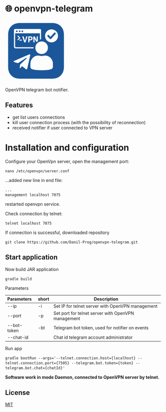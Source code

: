 # 🌐 openvpn-telegram

<img height="200" src="docs/icon.png" width="200"/>

OpenVPN telegram bot notifier.


## Features

- get list users connections
- kill user connection process (with the possibility of reconnection)
- received notifier if user connected to VPN server
# Installation and configuration
Configure your OpenVpn server, open the management port:

```shell
nano /etc/openvpn/server.conf
```

...added new line in end file:

```text
...
management localhost 7075
```

restarted openvpn service.

Check connection by telnet:

```shell
telnet localhost 7075
```

If connection is successful, downloaded repository

```shell
git clone https://github.com/Danil-Prog/openvpn-telegram.git
```

## Start application

Now build JAR application

```shell
gradle build
```

Parameters

| Parameters  | short | Description                                        |
|:------------|-------|----------------------------------------------------|
| --ip        | -i    | Set IP for telnet server with OpenVPN management   |
| --port      | -p    | Set port for telnet server with OpenVPN management |
| --bot-token | -bt   | Telegram bot token, used for notifier on events    |
| --chat-id   |       | Chat id telegram account administrator             |

Run app

```shell
gradle bootRun --args='--telnet.connection.host={localhost} --telnet.connection.port={7505} --telegram.bot.token={token} --telegram.bot.chat={chatId}'
```

**Software work in mode Daemon, connected to OpenVPN server by telnet.**

## License

[MIT](https://choosealicense.com/licenses/mit/)
